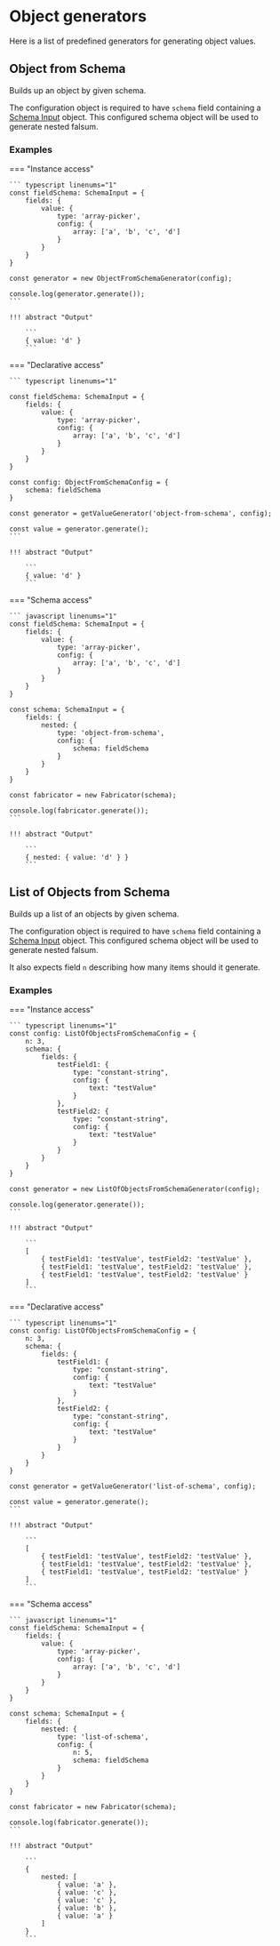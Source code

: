 # Object generators

Here is a list of predefined generators for generating object values.

## Object from Schema

Builds up an object by given schema.

The configuration object is required to have `schema` field containing
a [Schema Input](../Building-Blocks/02_schema-input.md) object. This configured
schema object will be used to generate nested falsum.


### Examples

=== "Instance access"

    ``` typescript linenums="1"
    const fieldSchema: SchemaInput = {
        fields: {
            value: {
                type: 'array-picker',
                config: {
                    array: ['a', 'b', 'c', 'd']
                }
            }
        }
    }
    
    const generator = new ObjectFromSchemaGenerator(config);
    
    console.log(generator.generate());
    ```
    
    !!! abstract "Output"

        ```
        { value: 'd' }
        ```


=== "Declarative access"

    ``` typescript linenums="1"

    const fieldSchema: SchemaInput = {
        fields: {
            value: {
                type: 'array-picker',
                config: {
                    array: ['a', 'b', 'c', 'd']
                }
            }
        }
    }

    const config: ObjectFromSchemaConfig = {
        schema: fieldSchema
    }
    
    const generator = getValueGenerator('object-from-schema', config);
    
    const value = generator.generate();
    ```
    
    !!! abstract "Output"

        ```
        { value: 'd' }
        ```

=== "Schema access"

    ``` javascript linenums="1"
    const fieldSchema: SchemaInput = {
        fields: {
            value: {
                type: 'array-picker',
                config: {
                    array: ['a', 'b', 'c', 'd']
                }
            }
        }
    }

    const schema: SchemaInput = {
        fields: {
            nested: {
                type: 'object-from-schema',
                config: {
                    schema: fieldSchema
                }
            }
        }
    }
        
    const fabricator = new Fabricator(schema);
        
    console.log(fabricator.generate());
    ```
    
    !!! abstract "Output"

        ```
        { nested: { value: 'd' } }
        ```


## List of Objects from Schema

Builds up a list of an objects by given schema.

The configuration object is required to have `schema` field containing
a [Schema Input](../Building-Blocks/02_schema-input.md) object. This configured
schema object will be used to generate nested falsum.

It also expects field `n` describing how many items should it generate.


### Examples

=== "Instance access"

    ``` typescript linenums="1"
    const config: ListOfObjectsFromSchemaConfig = {
        n: 3,
        schema: {
            fields: {
                testField1: {
                    type: "constant-string",
                    config: {
                        text: "testValue"
                    }
                },
                testField2: {
                    type: "constant-string",
                    config: {
                        text: "testValue"
                    }
                }
            }
        }
    }
    
    const generator = new ListOfObjectsFromSchemaGenerator(config);
    
    console.log(generator.generate());
    ```
    
    !!! abstract "Output"

        ```
        [
            { testField1: 'testValue', testField2: 'testValue' },
            { testField1: 'testValue', testField2: 'testValue' },
            { testField1: 'testValue', testField2: 'testValue' }
        ]
        ```


=== "Declarative access"

    ``` typescript linenums="1"
    const config: ListOfObjectsFromSchemaConfig = {
        n: 3,
        schema: {
            fields: {
                testField1: {
                    type: "constant-string",
                    config: {
                        text: "testValue"
                    }
                },
                testField2: {
                    type: "constant-string",
                    config: {
                        text: "testValue"
                    }
                }
            }
        }
    }
    
    const generator = getValueGenerator('list-of-schema', config);
    
    const value = generator.generate();
    ```
    
    !!! abstract "Output"

        ```
        [
            { testField1: 'testValue', testField2: 'testValue' },
            { testField1: 'testValue', testField2: 'testValue' },
            { testField1: 'testValue', testField2: 'testValue' }
        ]
        ```

=== "Schema access"

    ``` javascript linenums="1"
    const fieldSchema: SchemaInput = {
        fields: {
            value: {
                type: 'array-picker',
                config: {
                    array: ['a', 'b', 'c', 'd']
                }
            }
        }
    }

    const schema: SchemaInput = {
        fields: {
            nested: {
                type: 'list-of-schema',
                config: {
                    n: 5,
                    schema: fieldSchema
                }
            }
        }
    }
        
    const fabricator = new Fabricator(schema);
        
    console.log(fabricator.generate());
    ```
    
    !!! abstract "Output"

        ```
        {
            nested: [
                { value: 'a' },
                { value: 'c' },
                { value: 'c' },
                { value: 'b' },
                { value: 'a' }
            ]
        }
        ```
